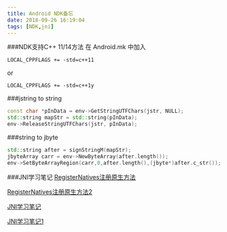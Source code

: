 ```yaml
---
title: Android NDK备忘
date: 2018-09-26 16:19:04
tags: [NDK,jni]
---
```


###NDK支持C++ 11/14方法
在 Android.mk 中加入

```
LOCAL_CPPFLAGS += -std=c++11

```
or

```
LOCAL_CPPFLAGS += -std=c++1y
```

<!-- more -->


###jstring to string 

```c++
const char *pInData = env->GetStringUTFChars(jstr, NULL);
std::string mapStr = std::string(pInData);
env->ReleaseStringUTFChars(jstr, pInData);
```

###string to jbyte
```c++
std::string after = signStringM(mapStr);
jbyteArray carr = env->NewByteArray(after.length());
env->SetByteArrayRegion(carr,0,after.length(),(jbyte*)after.c_str());
```


###JNI学习笔记
[RegisterNatives注册原生方法](http://jellypaul.github.io/java/2016/11/15/JNI-%E5%AD%A6%E4%B9%A0%E7%AC%94%E8%AE%B0-%E9%80%9A%E8%BF%87RegisterNatives%E6%B3%A8%E5%86%8C%E5%8E%9F%E7%94%9F%E6%96%B9%E6%B3%95.html)

[RegisterNatives注册原生方法2](https://blog.csdn.net/bigapple88/article/details/6756204)

[JNI学习笔记](http://jellypaul.github.io/java/2016/08/08/JNI%E5%AD%A6%E4%B9%A0%E7%AC%94%E8%AE%B0.html)

[JNI学习笔记1](https://blog.csdn.net/shaosunrise/article/details/79838297)

